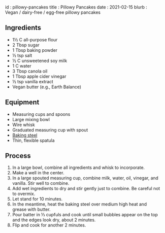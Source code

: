 id         : pillowy-pancakes
title      : Pillowy Pancakes
date       : 2021-02-15
blurb      : Vegan / dairy-free / egg-free pillowy pancakes

## Ingredients

* 1&frac12; C all-purpose flour
* 2 Tbsp sugar
* 1 Tbsp baking powder
* &frac12; tsp salt
* &frac12; C unsweetened soy milk
* 1 C water
* 3 Tbsp canola oil
* 1 Tbsp apple cider vinegar
* &frac12; tsp vanilla extract
* Vegan butter (e.g., Earth Balance)

## Equipment

* Measuring cups and spoons
* Large mixing bowl
* Wire whisk
* Graduated measuring cup with spout
* [Baking steel](https://bakingsteel.com/)
* Thin, flexible spatula

## Process

1. In a large bowl, combine all ingredients and whisk to incorporate.
2. Make a well in the center.
3. In a large spouted measuring cup, combine milk, water, oil, vinegar, and vanilla. Stir well to combine.
4. Add wet ingredients to dry and stir gently just to combine. Be careful not to overmix.
5. Let stand for 10 minutes.
6. In the meantime, heat the baking steel over medium high heat and grease with butter.
7. Pour batter in &frac13; cupfuls and cook until small bubbles appear on the top and the edges look dry, about 2 minutes.
8. Flip and cook for another 2 minutes.
